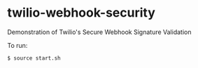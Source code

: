 # twilio-webhook-security
Demonstration of Twilio's Secure Webhook Signature Validation

To run: 
``` bash 
$ source start.sh
```
